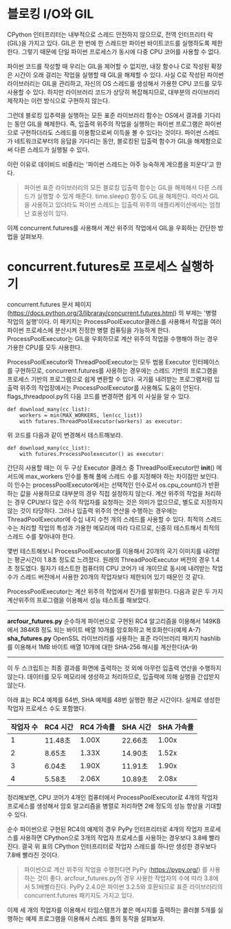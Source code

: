<!-- 
- [UML클래스전략패턴](https://github.com/hyeonDD/fluent_python/blob/master/Part17/ex17-2~3/UML_class_diagram.png)
 -->
# 블로킹 I/O와 GIL
CPython 인터프리터는 내부적으로 스레드 안전하지 않으므로, 전역 인터프리터 락(GIL)을 가지고 있다. GIL은 한 번에 한 스레드만 파이썬 바이트코드를 실행하도록 제한한다. 그렇기 때문에 단일 파이썬 프로세스가 동시에 다중 CPU 코어를 사용할 수 없다.

파이썬 코드를 작성할 때 우리는 GIL을 제어할 수 없지만, 내장 함수나 C로 작성된 확장은 시간이 오래 걸리는 작업을 실행할 때 GIL을 해제할 수 있다. 사실 C로 작성된 파이썬 라이브러리는 GIL을 관리하고, 자신의 OS 스레드를 생성해서 가용한 CPU 코드를 모두 사용할 수 있다. 하지만 라이브러리 코드가 상당히 복잡해지므로, 대부분의 라이브러리 제작자는 이런 방식으로 구현하지 않는다.

그런데 블로킹 입추력을 실행하는 모든 표준 라이브러리 함수는 OS에서 결과를 기다리는 동안 GIL을 해제한다. 즉, 입출력 위주의 작업을 실행하는 파이썬 프로그램은 파이썬으로 구현하더라도 스레드를 이용함으로써 이득을 볼 수 있다는 것이다. 파이썬 스레드가 네트워크로부터의 응답을 기다리는 동안, 블로킹된 입출력 함수가 GIL을 해제함으로써 다른 스레드가 실행될 수 있다.

이런 이유로 데이비드 비즐리는 '파이썬 스레드는 아주 능숙하게 게으름을 피운다'고 한다.
> 파이썬 표준 라이브러리의 모든 블로킹 입출력 함수는 GIL을 해제해서 다른 스레드가 실행할 수 있게 해준다. time.sleep() 함수도 GIL을 해제한다. 따라서 GIL을 사용하고 있더라도 파이썬 스레드는 입출력 위주의 애플리케이션에서는 엄청난 효용성이 있다.

이제 concurrent.futures를 사용해서 계산 위주의 작업에서 GIL을 우회하는 간단한 방법을 살펴보자.

# concurrent.futures로 프로세스 실행하기
concurrent.futures 문서 페이지 (https://docs.python.org/3/libraray/concurrent.futures.html) 의 부제는 '병렬 작업의 실행'이다. 이 패키지는 ProcessPoolExecutor클래스를 사용해서 작업을 여러 파이썬 프로세스에 분산시켜 진정한 병렬 컴퓨팅을 가능하게 한다. ProcessPoolExecutor는 GIL을 우회하므로 계산 위주의 작업을 수행해야 하는 경우 가용한 CPU를 모두 사용한다.

ProcessPoolExecutor와 ThreadPoolExecutor는 모두 범용 Executor 인터페이스를 구현하므로, concurrent.futures를 사용하는 경우에는 스레드 기반의 프로그램을 프로세스 기반의 프로그램으로 쉽게 변환할 수 있다. 국기를 내려받는 프로그램처럼 입출력 위주의 작업장에서는 ProcessPoolExecutor를 사용해도 도움이 안된다. flags_threadpool.py의 다음 코드를 변경하면 쉽게 이 사실을 알 수 있다.
```
def download_many(cc_list):
    workers = min(MAX_WORKERS, len(cc_list))
    with futures.ThreadPoolExecutor(workers) as executor:
```
위 코드를 다음과 같이 변경해서 테스트해보라.
```
def download_many(cc_list):
    with futures.ProcessPoolexecutor() as executor:
```
간단히 사용할 때는 이 두 구상 Executor 클래스 중 ThreadPoolExecutor만 __init__() 메서드에 max_workers 인수를 통해 풀에 스레드 수를 지정해야 하는 차이점만 보인다. 이 인수는 processPoolExecutor에서는 선택적인 인수로서 os.cpu_count()가 반환하는 값을 사용하므로 대부분의 경우 직접 설정하지 않는다. 계산 위주의 작업을 처리하는 경우 CPU보다 많은 수의 작업자를 요청하는 것은 의미가 없으므로, 별도로 지정하지 않는 것이 타당하다. 그러나 입출력 위주의 연산을 수행하는 경우에는 ThreadPoolExecutor에 수십 내지 수천 개의 스레드를 사용할 수 있다. 최적의 스레드 수는 처리할 작업의 특성과 가용한 메모리에 따라 다르므로, 신중히 테스트해서 최적의 스레드 수를 찾아내야 한다.

몇번 테스트해보니 ProcessPoolExecutor를 이용해서 20개의 국기 이미지를 내려받는 평균시간이 1.8초 정도로 느려졌다. 원래의 ThreadPoolExecutor 버전의 경우 1.4초 정도였다. 필자가 테스트한 컴퓨터의 CPU 코어가 네 개이므로 동시에 내려받는 작업 수가 스레드 버전에서 사용한 20개의 작업자보다 제한되어 있기 때문인 것 같다.

ProcessPoolExecutor는 계산 위주의 작업에서 진가를 발휘한다. 다음과 같은 두 가지 계산위주의 프로그램을 이용해서 성능 테스트를 해보았다.

---

**arcfour_futures.py**
순수하게 파이썬으로 구현된 RC4 알고리즘을 이용해서 149KB에서 384KB 정도 되는 바이트 배열 10개를 암호화하고 복호화한다(예제 A-7)
**sha_futures.py**
OpenSSL 라이브러리를 사용하는 표준 라이브러리 패키지 hashlib를 이용해서 1MB 바이트 배열 10개에 대한 SHA-256 해시를 계산한다(A-9)

---

이 두 스크립트는 최종 결과를 화면에 출력하는 것 외에 아무런 입출력 연산을 수행하지 않는다. 데이터를 모두 메모리에 생성하고 처리하므로, 입출력에 의해 실행을 간섭받지 않는다.

아래 표는 RC4 예제를 64번, SHA 예제를 48번 실행한 평균 시간이다. 실제로 생성한 작업자 프로세스 수도 포함했다.

| 작업자 수 | RC4 시간 | RC4 가속률 | SHA 시간 | SHA 가속률 |
| :--- | :--- | :--- | :--- | :--- |
| 1 | 11.48초 | 1.00X | 22.66초 | 1.00x |
| 2 | 8.65초 | 1.33X | 14.90초 | 1.52x |
| 3 | 6.04초 | 1.90X | 11.91초 | 1.90x |
| 4 | 5.58초 | 2.06X | 10.89초 | 2.08x |

정리해보면, CPU 코어가 4개인 컴퓨터에서 ProcessPoolExecutor로 4개의 작업자 프로세스를 생성해서 암호 알고리즘을 병렬로 처리하면 2배 정도의 성능 향상을 기대할 수 있다.

순수 파이썬으로 구현된 RC4의 예제의 경우 PyPy 인터프리터로 4개의 작업자 프로세스를 사용하면 CPython으로 3개의 작업자 프로세스를 사용하는 경우보다 3.8배 빨라진다. 결국 위 표의 CPython 인터프리터로 작업자 스레드를 하나만 생성한 경우보다 7.8배 빨라진 것이다.
> 파이썬으로 계산 위주의 작업을 수행한다면 PyPy (https://pypy.org/) 를 사용하는 것이 좋다. arcfour_futures.py의 경우 사용한 작업자의 수에 따라 3.8에서 5.1배빨라진다. PyPy 2.4.0은 파이썬 3.2.5와 호환되므로 표준 라이브러리의 concurrent.futures 패키지도 가지고 있다.

이제 세 개의 작업자를 이용해서 타임스탬프가 붙은 메시지를 출력하는 콜러블 5개를 실행하는 예제 프로그램을 이용해서 스레드 풀의 동작을 살펴보자.

